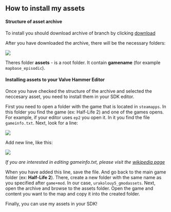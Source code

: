 ## How to install my assets

#### Structure of asset archive

To install you should download archive of branch by clicking [download](https://github.com/URAKOLOUY5/SourceMaps/archive/assets.zip)

After you have downloaded the archive, there will be the necessary folders:

![](https://cdn.discordapp.com/attachments/619231812987650059/665626496857145354/unknown.png)

Theres folder **assets** - is a root folder. It contain **gamename** (for example `mapbase_episodic`). 

#### Installing assets to your Valve Hammer Editor

Once you have checked the structure of the archive and selected the neccesary asset, you need to install them in your SDK editor. 

First you need to open a folder with the game that is located in `steamapps`. In this folder you find the game (ex: Half-Life 2) and one of the games opens. For example, if your editor uses `ep2` you open it. In it you find the file `gameinfo.txt`.  Next, look for a line:

![](https://cdn.discordapp.com/attachments/619231812987650059/665629168066887703/unknown.png)

Add new line, like this:

![](https://cdn.discordapp.com/attachments/619231812987650059/665629503338315776/unknown.png)

*If you are interested in editing gameinfo.txt, please visit the [wikipedia page](https://developer.valvesoftware.com/wiki/Gameinfo.txt)*

When you have added this line, save the file. And go back to the main game folder (ex: **Half-Life 2**).
There, create a new folder with the same name as you specified after `game+mod`. In our case, `urakolouy5_gmodassets`. Next, open the archive and browse to the assets folder. Open the game and content you want to the map and copy it into the created folder.

Finally, you can use my assets in your SDK!

